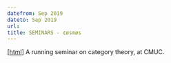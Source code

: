 ```yaml
---
datefrom: Sep 2019
dateto: Sep 2019
url:
title: SEMINARS - ¢øsmøs
---
```


[[html](coimbra-cosmos/index.html)] A running seminar on category theory, at CMUC.

